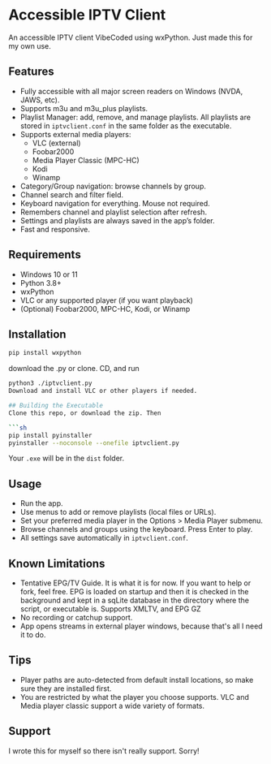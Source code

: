 # Accessible IPTV Client

An accessible IPTV client VibeCoded using wxPython. Just made this for my own use.

## Features

- Fully accessible with all major screen readers on Windows (NVDA, JAWS, etc).
- Supports m3u and m3u_plus playlists.
- Playlist Manager: add, remove, and manage playlists. All playlists are stored in `iptvclient.conf` in the same folder as the executable.
- Supports external media players:
  - VLC (external)
  - Foobar2000
  - Media Player Classic (MPC-HC)
  - Kodi
  - Winamp
- Category/Group navigation: browse channels by group.
- Channel search and filter field.
- Keyboard navigation for everything. Mouse not required.
- Remembers channel and playlist selection after refresh.
- Settings and playlists are always saved in the app’s folder.
- Fast and responsive.

## Requirements

- Windows 10 or 11
- Python 3.8+
- wxPython
- VLC or any supported player (if you want playback)
- (Optional) Foobar2000, MPC-HC, Kodi, or Winamp

## Installation

```sh
pip install wxpython
```
download the .py or clone. CD,  and run
```sh
python3 ./iptvclient.py
Download and install VLC or other players if needed.

## Building the Executable
Clone this repo, or download the zip. Then

```sh
pip install pyinstaller
pyinstaller --noconsole --onefile iptvclient.py
```

Your `.exe` will be in the `dist` folder.

## Usage

- Run the app.
- Use menus to add or remove playlists (local files or URLs).
- Set your preferred media player in the Options > Media Player submenu.
- Browse channels and groups using the keyboard. Press Enter to play.
- All settings save automatically in `iptvclient.conf`.

## Known Limitations

- Tentative  EPG/TV Guide. It is what it is for now. If you want to help or fork, feel free. EPG is loaded on startup and then it is checked in the background and kept in a sqLite database in the directory where the script, or executable is. Supports XMLTV, and EPG GZ
- No recording or catchup support.
- App opens streams in external player windows, because that's all I need it to do.

## Tips

- Player paths are auto-detected from default install locations, so make sure they are installed first.
-  You are restricted by what the player you choose supports. VLC and Media player classic support a wide variety of formats.

## Support

I wrote this for myself so there isn't really support. Sorry!

